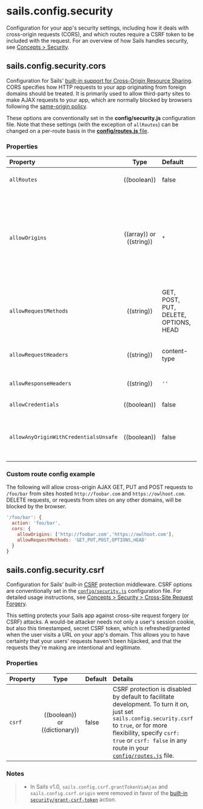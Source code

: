 # sails.config.security

Configuration for your app's security settings, including how it deals with cross-origin requests (CORS), and which routes require a CSRF token to be included with the request. For an overview of how Sails handles security, see [Concepts > Security](http://sailsjs.com/documentation/concepts/security).

## sails.config.security.cors
Configuration for Sails' [built-in support for Cross-Origin Resource Sharing](http://sailsjs.com/documentation/concepts/security/cors).  CORS specifies how HTTP requests to your app originating from foreign domains should be treated.  It is primarily used to allow third-party sites to make AJAX requests to your app, which are normally blocked by browsers following the <a href="http://en.wikipedia.org/wiki/Same-origin_policy" target="_blank">same-origin policy</a>.

These options are conventionally set in the **config/security.js** configuration file.  Note that these settings (with the exception of `allRoutes`) can be changed on a per-route basis in the [**config/routes.js** file](http://sailsjs.com/documentation/concepts/Routes/RouteTargetSyntax.html?q=route-target-options).

### Properties

| Property    | Type       | Default   | Details |
|:------------|:----------:|:----------|:--------|
| `allRoutes` | ((boolean))| false     | Indicates whether the other CORS configuration settings should apply to every route in the app by default.
| `allowOrigins`        | ((array)) or ((string))       | `*`      | Array of default hosts (beginning with http:// or https://) to give access to, or the string `*` to allow all domains CORS access.  If `allRoutes` is `true` and `origin` is `*`, then your app will be fully accessible to sites hosted on foreign domains (except for routes which have their own CORS settings).  If `credentials` is also `true`, then the app will fail to lift unless the `allowAnyOriginWithCredentialsUnsafe` setting is also `true` (see below).
| `allowRequestMethods`|((string))|GET, POST, PUT, DELETE, OPTIONS, HEAD|Comma-delimited list of methods that are allowed to be used in CORS requests.  This is only used in response to [preflight requests](https://developer.mozilla.org/en-US/docs/HTTP/Access_control_CORS#Preflighted_requests), so the inclusion of GET, POST, OPTIONS and HEAD, although customary, is not necessary.
| `allowRequestHeaders`|((string))|content-type|Comma-delimited list of headers that are allowed to be sent with CORS requests.  This is only used in response to [preflight requests](https://developer.mozilla.org/en-US/docs/HTTP/Access_control_CORS#Preflighted_requests).
|`allowResponseHeaders`|((string))|`''`| List of headers that browsers will be allowed to access.  See [access-control-expose-headers](https://developer.mozilla.org/en-US/docs/Web/HTTP/Access_control_CORS#Access-Control-Expose-Headers).
|`allowCredentials`|((boolean))|false|Indicates whether cookies can be shared in CORS requests.
|`allowAnyOriginWithCredentialsUnsafe`|((boolean))|false| Indicates whether `origin: '*'` and `allowCredentials: true` may be set at the same time.  This essentially negates the security benefits of browsers' cross-origin policy, and should be used very carefully.

### Custom route config example

The following will allow cross-origin AJAX GET, PUT and POST requests to `/foo/bar` from sites hosted `http://foobar.com` and `https://owlhoot.com`.  DELETE requests, or requests from sites on any other domains, will be blocked by the browser.

```javascript
'/foo/bar': {
  action: 'foo/bar',
  cors: {
    allowOrigins: ['http://foobar.com','https://owlhoot.com'],
    allowRequestMethods: 'GET,PUT,POST,OPTIONS,HEAD'
  }
}
```

## sails.config.security.csrf

Configuration for Sails' built-in [CSRF](http://en.wikipedia.org/wiki/Cross-site_request_forgery) protection middleware.  CSRF options are conventionally set in the [`config/security.js`](http://sailsjs.com/documentation/anatomy/myApp/config/security.js.html) configuration file.  For detailed usage instructions, see [Concepts > Security > Cross-Site Request Forgery](http://sailsjs.com/documentation/concepts/security/csrf).

This setting protects your Sails app against cross-site request forgery (or CSRF) attacks.  A would-be attacker needs not only a user's session cookie, but also this timestamped, secret CSRF token, which is refreshed/granted when the user visits a URL on your app's domain.  This allows you to have certainty that your users' requests haven't been hijacked, and that the requests they're making are intentional and legitimate.

### Properties

| Property    | Type       | Default   | Details |
|:------------|:----------:|:----------|:--------|
| `csrf`      | ((boolean)) or ((dictionary))| false     | CSRF protection is disabled by default to facilitate development.  To turn it on, just set `sails.config.security.csrf` to `true`, or for more flexibility, specify `csrf: true` or `csrf: false` in any route in your [`config/routes.js`](http://sailsjs.com/anatomy/config/routes-js) file.



### Notes

> + In Sails v1.0, `sails.config.csrf.grantTokenViaAjax` and `sails.config.csrf.origin` were removed in favor of the [built-in `security/grant-csrf-token`](http://sailsjs.com/docs/concepts/security/csrf) action.



<docmeta name="displayName" value="sails.config.security">
<docmeta name="pageType" value="property">

